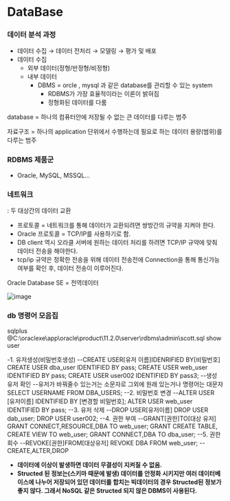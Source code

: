 # DataBase

### 데이터 분석 과정

- 데이터 수집 → 데이터 전처리 → 모델링 → 평가 및 배포
- 데이터 수집
    - 외부 데이터(정형/반정형/비정형)
    - 내부 데이터
        - DBMS  = orcle , mysql 과 같은 database를 관리할 수 있는 system
            - RDBMS가 가장 효율적이라는 이론이 밝혀짐
            - 정형화된 데이터를 다룸

database = 하나의 컴퓨터안에 저장될 수 없는 큰 데이터를 다루는 범주

자료구조 = 하나의 application 단위에서 수행하는데 필요로 하는 데이터 용량(범위)를 다루는 범주

### RDBMS 제품군

- Oracle, MySQL, MSSQL…

### 네트워크

: 두 대상간의 데이터 교환

- 프로토콜 = 네트워크를 통해 데이터가 교환되려면 쌍방간의 규약을 지켜야 한다.
- Oracle 프로토콜 = TCP/IP를 사용하기로 함.
- DB client 역시 오라클 서버에 원하는 데이터 처리를 하려면 TCP/IP 규약에 맞춰 데이터 전송을 해야한다.
- tcp/ip 규약은 정확한 전송을 위해 데이터 전송전에 Connection을 통해 통신가능 여부를 확인 후, 데이터 전송이 이루어진다.

Oracle Database SE = 전역데이터

![image](https://user-images.githubusercontent.com/43203949/226564806-809b91a6-036a-47e1-858f-5faf441c7432.png)

### db 명령어 모음집

sqlplus
@C:\oraclexe\app\oracle\product\11.2.0\server\rdbms\admin\scott.sql
show user

-1. 유저생성(비밀번호생성)
--CREATE USER[유저 이름]IDENRIFIED BY[비밀번호]
CREATE USER dba_user IDENTIFIED BY pass;
CREATE USER web_user IDENTIFIED BY pass;
CREATE USER user002 IDENTIFIED BY pass3;
--생성 유저 확인
--유저가 바꿔줄수 있는거는 소문자로 그외에 원래 있는거나 명령어는 대문자
SELECT USERNAME FROM DBA_USERS;
--2. 비밀번호 변경
--ALTER USER [유저이름] IDENTIFIED BY [변경할 비밀번호];
ALTER USER web_user IDENTIFIED BY pass;
--3. 유저 삭제
--DROP USER[유저이름]
DROP USER dab_user;
DROP USER user002;
--4. 권한 부여
--GRANT[권한]TO[대상 유저]
GRANT CONNECT,RESOURCE,DBA TO web_user;
GRANT CREATE TABLE, CREATE VIEW TO web_user;
GRANT CONNECT,DBA TO dba_user;
--5. 권한 회수
--REVOKE[권한]FROM[대상유저]
REVOKE DBA FROM web_user;
--CREATE,ALTER,DROP

- **데이터에 이상이 발생하면 데이터 무결성이 지켜질 수 없음.**
- **Structed 된 정보는(스키마 때문에 발생) 데이터를 안정화 시키지만 여러 데이터베이스에 나누어 저장되어 있던 데이터를 합치는 빅데이터의 경우 Structed된 정보가 좋지 않다. 그래서 NoSQL 같은 Structed 되지 않은 DBMS이 사용된다.**
